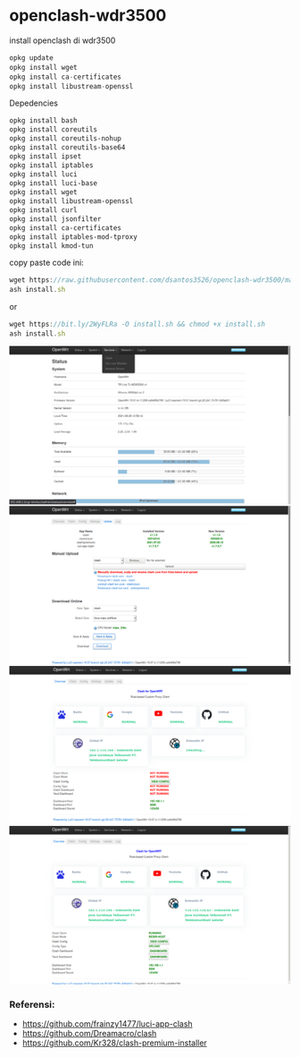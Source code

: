 # openclash-wdr3500
install openclash di wdr3500

```javascript
opkg update
opkg install wget
opkg install ca-certificates
opkg install libustream-openssl
```

Depedencies
```
opkg install bash
opkg install coreutils
opkg install coreutils-nohup
opkg install coreutils-base64
opkg install ipset
opkg install iptables
opkg install luci
opkg install luci-base
opkg install wget
opkg install libustream-openssl
opkg install curl
opkg install jsonfilter
opkg install ca-certificates
opkg install iptables-mod-tproxy
opkg install kmod-tun
```

copy paste code ini:
```javascript
wget https://raw.githubusercontent.com/dsantos3526/openclash-wdr3500/main/install.sh -O install.sh && chmod +x install.sh
ash install.sh
```
or
```javascript
wget https://bit.ly/2WyFLRa -O install.sh && chmod +x install.sh
ash install.sh
```

![GitHub Logo](/img/Screenshot_2021-08-28_04_59_00.png)
![GitHub Logo](/img/Screenshot_2021-08-28_04_41_25.png)
![GitHub Logo](/img/Screenshot_2021-08-28_04_41_44.png)
![GitHub Logo](/img/Screenshot_2021-08-28_04_42_29.png)


### Referensi:
* https://github.com/frainzy1477/luci-app-clash
* https://github.com/Dreamacro/clash
* https://github.com/Kr328/clash-premium-installer


